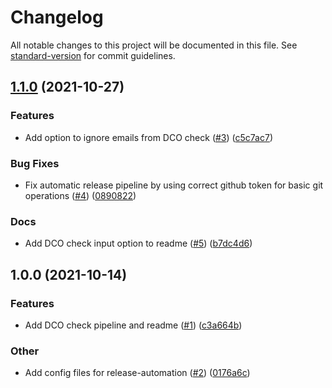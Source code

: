 # Changelog

All notable changes to this project will be documented in this file. See [standard-version](https://github.com/conventional-changelog/standard-version) for commit guidelines.

## [1.1.0](https://github.com/keptn/gh-automation/compare/v1.0.0...v1.1.0) (2021-10-27)


### Features

* Add option to ignore emails from DCO check ([#3](https://github.com/keptn/gh-automation/issues/3)) ([c5c7ac7](https://github.com/keptn/gh-automation/commit/c5c7ac79093d89e2913db121280d595f8b4db1be))


### Bug Fixes

* Fix automatic release pipeline by using correct github token for basic git operations ([#4](https://github.com/keptn/gh-automation/issues/4)) ([0890822](https://github.com/keptn/gh-automation/commit/0890822088e2777c660070d8310bf73629ff7a29))


### Docs

* Add DCO check input option to readme ([#5](https://github.com/keptn/gh-automation/issues/5)) ([b7dc4d6](https://github.com/keptn/gh-automation/commit/b7dc4d6825dc7669c68c703630f8c039ead9e237))

## 1.0.0 (2021-10-14)


### Features

* Add DCO check pipeline and readme ([#1](https://github.com/keptn/gh-automation/issues/1)) ([c3a664b](https://github.com/keptn/gh-automation/commit/c3a664bf10d0c881704a79f2ca0e95a57e91a24d))


### Other

* Add config files for release-automation ([#2](https://github.com/keptn/gh-automation/issues/2)) ([0176a6c](https://github.com/keptn/gh-automation/commit/0176a6cdfbf6f10144d5d93db1310b8ffbd430aa))
